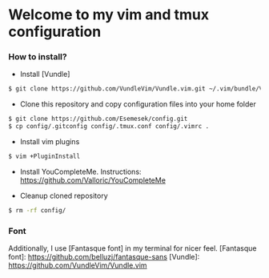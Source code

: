 # Welcome to my vim and tmux configuration
### How to install?
* Install [Vundle]
```bash
$ git clone https://github.com/VundleVim/Vundle.vim.git ~/.vim/bundle/Vundle.vim
```
* Clone this repository and copy configuration files into your home folder
```bash
$ git clone https://github.com/Esemesek/config.git
$ cp config/.gitconfig config/.tmux.conf config/.vimrc .
```
* Install vim plugins
```bash
$ vim +PluginInstall
```

* Install YouCompleteMe. Instructions: https://github.com/Valloric/YouCompleteMe

* Cleanup cloned repository
```bash
$ rm -rf config/
```
### Font
Additionally, I use [Fantasque font] in my terminal for nicer feel.
[Fantasque font]: https://github.com/belluzj/fantasque-sans
[Vundle]: https://github.com/VundleVim/Vundle.vim
